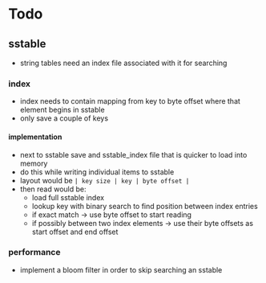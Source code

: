 # Todo

## sstable

* string tables need an index file associated with it for searching

### index

* index needs to contain mapping from key to byte offset where that element begins in sstable
* only save a couple of keys

#### implementation

* next to sstable save and sstable_index file that is quicker to load into memory
* do this while writing individual items to sstable
* layout would be `| key size | key | byte offset |`
* then read would be:
    * load full sstable index
    * lookup key with binary search to find position between index entries
    * if exact match -> use byte offset to start reading
    * if possibly between two index elements -> use their byte offsets as start offset and end offset


### performance

* implement a bloom filter in order to skip searching an sstable


